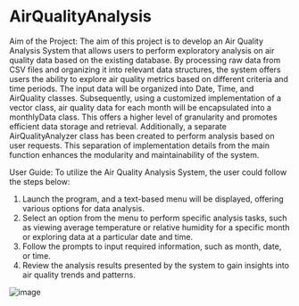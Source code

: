 # AirQualityAnalysis

Aim of the Project:
The aim of this project is to develop an Air Quality Analysis System that allows users to perform exploratory analysis on air quality data based on the existing database. By processing raw data from CSV files and organizing it into relevant data structures, the system offers users the ability to explore air quality metrics based on different criteria and time periods.
The input data will be organized into Date, Time, and AirQuality classes. Subsequently, using a customized implementation of a vector class, air quality data for each month will be encapsulated into a monthlyData class. This offers a higher level of granularity and promotes efficient data storage and retrieval. Additionally, a separate AirQualityAnalyzer class has been created to perform analysis based on user requests. This separation of implementation details from the main function enhances the modularity and maintainability of the system.

User Guide:
To utilize the Air Quality Analysis System, the user could follow the steps below:
1. Launch the program, and a text-based menu will be displayed, offering various options for data analysis.
2. Select an option from the menu to perform specific analysis tasks, such as viewing average temperature or relative humidity for a specific month or exploring data at a particular date and time.
3. Follow the prompts to input required information, such as month, date, or time.
4. Review the analysis results presented by the system to gain insights into air quality trends and patterns.

![image](https://github.com/Eugenia1201/AirQualityAnalysis/assets/64573082/93cce5f0-fe6b-4142-a4fe-154b76e411ca)
